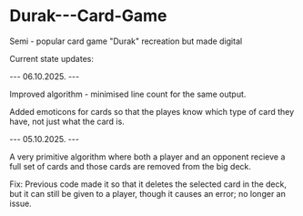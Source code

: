 # Durak---Card-Game
Semi - popular card game "Durak" recreation but made digital

Current state updates:

--- 06.10.2025. ---

Improved algorithm - minimised line count for the same output.

Added emoticons for cards so that the playes know which type of card they have, not just what the card is.

--- 05.10.2025. ---

A very primitive algorithm where both a player and an opponent recieve a full set of cards and those cards are removed from the big deck.

Fix: Previous code made it so that it deletes the selected card in the deck, but it can still be given to a player, though it causes an error; no longer an issue.
